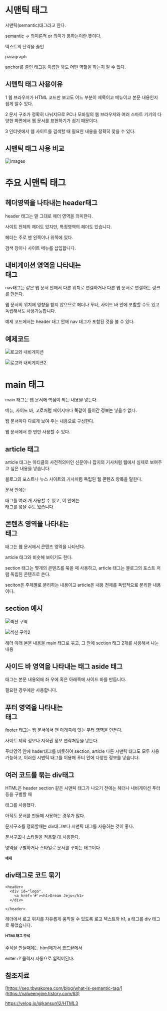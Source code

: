 시맨틱 태그
===

시맨틱(semantic)태그라고 한다.

semantic -> 의미론적 or 의미가 통하는이란 뜻이다.

텍스트의 단락을 줄인 <p> paragraph

anchor를 줄인 <a> 태그등 이름만 봐도 어떤 역할을 하는지 알 수 있다.

시맨틱 태그 사용이유
--

1 웹 브라우저가 HTML 코드만 보고도 어느 부분이 제목이고 메뉴이고 본문 내용인지 쉽게 알수 있다.

2 문서 구조가 정확히 나눠지므로 PC나 모바일의 웹 브라우저와 여러 스마트 기기의 다양한 화면에서 웹 문서를 표현하기가 쉽기 때문이다.

3 인터넷에서 웹 사이트를 검색할 때 필요한 내용을 정확히 찾을 수 있다.

시맨틱 태그 사용 비교
---

![images](https://github.com/user-attachments/assets/e4868aa4-a998-49e7-b9ee-9759b0635573)

주요 시맨틱 태그
===

헤더영역을 나타내는 header태그
---

header 태그는 말 그대로 헤더 영역을 의미한다.

사이트 전체의 헤더도 있지만, 특정영역의 헤더도 있습니다.

헤더는 주로 맨 왼쪽이나 위쪽에 있다.

검색 창이나 사이트 메뉴를 삽입합니다.

내비게이션 영역을 나타내는 <nav> 태그
---

nav태그는 같은 웹 문서 안에서 다른 위치로 연결하거나 다른 웹 문서로 연결하는 링크를 만든다.

웹 문서의 위치에 영향을 받지 않으므로 헤더나 푸터, 사이드 바 안에 포함할 수도 있고 독립해서도 사용가능합니다.

예제 코드에서는 header 태그 안에 nav 태그가 포함된 것을 볼 수 있다.

예제코드
---

![로고와 내비게이션](https://github.com/user-attachments/assets/225356ac-1702-420f-9dc8-b684fea8a2ef)

![로고와 내비게이션2](https://github.com/user-attachments/assets/9715544b-1a8a-4fde-8064-74d91702e39f)

main 태그
===

main 태그는 웹 문서에 핵심이 되는 내용을 넣는다.

메뉴, 사이드 바, 고로처럼 페이지마다 똑같이 들어간 정보는 넣을수 없다.

웹 문서마다 다르게 보여 주는 내용으로 구성한다.

웹 문서에서 한 번만 사용할 수 있다.

article 태그
---

article 태그는 아티클의 사전적의미인 신문이나 잡지의 기사처럼 웹에서 실제로 보여주고 싶은 내용을 넣습니다.

블로그의 포스트나 뉴스 사이트의 기사처럼 독립된 웹 콘텐츠 항목을 말한다.

문서 안에는 <article> 태그를 여러 개 사용할 수 있고, 이 안에는 <section>태그를 넣을 수도 있습니다.

콘텐츠 영역을 나타내는 <section> 태그
---

<section> 태그는 웹 문서에서 콘텐츠 영역을 나타낸다.

article 태그와 비슷해 보이기도 한다.

section 태그는 몇개의 콘텐츠를 묶을 때 사용하고, article 태그는 블로그의 포스트 처럼 독립된 콘텐츠로 쓴다.

seciton은 주제별로 분리하는 내용이고 article은 내용 전체를 독립적으로 분리한 내용이다.

section 예시
--

![섹션 구역](https://github.com/user-attachments/assets/bf002d6c-f16b-4f95-9e5a-315110449dcd)

![섹션 구역2](https://github.com/user-attachments/assets/10533ec9-ee95-470e-972e-5c0340cfa898)

헤더 아래 본문 내용을 main 태그로 묶고, 그 안에 section 태그 2개를 사용해서 나눈 내용

사이드 바 영역을 나타내는 태그 aside 태그
---
<aside> 태그는 본문 내용외에 좌 우에 혹은 아래쪽에 사이드 바를 만듭니다.

필요한 경우에만 사용합니다.

푸터 영역을 나타내는 <footer>태그
---

footer 태그는 웹 문서에서 맨 아래쪽에 잇는 푸터 영역을 만든다.

사이트 제작 정보나 저작권 정보 연락처등을 넣는다.

푸터영역 안에 hader태그를 비롯하여 section, article 다른 시맨틱 태그도 모두 사용가능하고, 이러한 시맨틱 태그를 이용해 푸터 안에 다양한 정보를 넣습니다.

여러 코드를 묶는 div태그
---

HTML은 header section 같은 시맨틱 태그가 나오기 전에는 헤더나 내비게이션 푸터 등을 구별할 때 <div> 태그를 사용했다.

아직도 문서를 만들때 사용하는 경우가 많다.

문서구조를 정의할때는 div태그보다 시맨틱 태그를 사용하는 것이 좋다.

문서구조나 스타일을 적용할 대 사용한다.

영역을 구별하거나 스타일로 문서를 꾸미는 태그이다.

예제
===

div태그로 코드 묶기
---
    <header>
      <div id="logo".
        <a href='#'><h1>Dream Jeju</h1>
      </div>
  
    </header>  

헤더에서 로고 위치를 자유롭게 움직일 수 있도록 로고 텍스트와 h1, a 태그를 div 태그로 묶었습니다.


HTML태그 주석
===

<!--주석내용-->

주석을 만들때에는 html에가서 코드끝에서

enter+? 클릭시 자동으로 입력이된다.

참조자료
---

[https://seo.tbwakorea.com/blog/what-is-semantic-tag/](https://valueengine.tistory.com/63)

https://velog.io/@kansun12/HTML3
